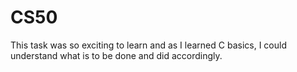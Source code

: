 # CS50
This task was so exciting to learn and as I learned C basics, I could understand what is to be done and did accordingly.
